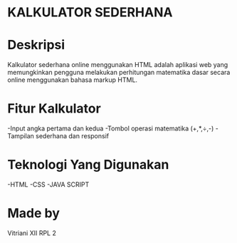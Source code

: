 # KALKULATOR SEDERHANA

# Deskripsi
Kalkulator sederhana online menggunakan HTML adalah aplikasi web yang memungkinkan pengguna melakukan perhitungan matematika dasar secara online menggunakan bahasa markup HTML.

# Fitur Kalkulator
-Input angka pertama dan kedua
-Tombol operasi matematika (+,*,÷,-)
-Tampilan sederhana dan responsif

# Teknologi Yang Digunakan
-HTML
-CSS
-JAVA SCRIPT

# Made by
Vitriani XII RPL 2
